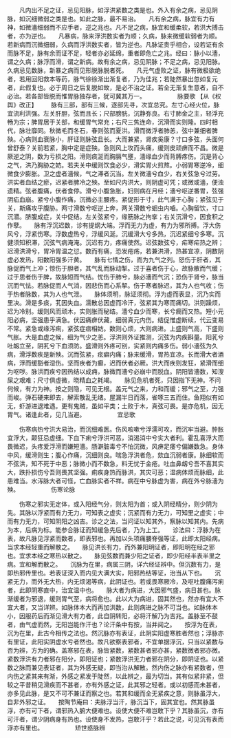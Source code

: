 <!-- { "loadSidebar": true } -->
　　凡内出不足之证，忌见阳脉，如浮洪紧数之类是也。外入有余之病，忌见阴脉，如沉细微弱之类是也。如此之脉，最不易治。　　凡有余之病，脉宜有力有神，如微濇细弱而不应手者，逆之兆也。凡不足之病，脉宜和缓柔软，若洪大搏击者，亦为逆也。　　凡暴病，脉来浮洪数实者为顺；久病，脉来微缓软弱者为顺。若新病而沉微细弱，久病而浮洪数实者，皆为逆也。凡脉证贵乎相合，设若证有余而脉不足，脉有余而证不足，轻者亦必延绵，重者即危亡之兆。经曰：脉小以濇，谓之久病；脉浮而滑，谓之新病。故有余之病，忌见阴脉；不足之病，忌见阳脉。久病忌见数脉，新暴之病而见形脱脉脱者死。　　凡元气虚败之证，脉有微极欲绝者，若用回阳救本等药，脉气徐徐渐出渐复者，乃为佳兆；若陡然暴出忽如复元者，此假复也。必于周日之后复脱如故，是必不治之证。若全无渐复生意者，自不必治。若各部皆脱而惟胃脉独存者，犹可冀其万一。
　　　　　脉要歌 【从《权舆》改正】
　　脉有三部，部有三候，逐部先寻，次宜总究。左寸心经火位，脉宜流利洪强。左关肝胆，弦而且长；尺部膀胱，沉静弥良。右寸肺金之主，轻浮充畅为宗；脾胃居于关部，和缓胃气常充；右尺三焦连命，沉滑而实则隆。四时相代，脉壮靡同。秋微毛而冬石，春则弦而夏洪。滑而微浮者肺恙，弦中兼细者脾殃。心病则血衰脉小，肝证则脉弦且长。大而兼紧，肾疾奚康？寸口多弦，头面何曾舒泰？关前若紧，胸中定是症殃。急则风上攻而头痛，缓则皮顽痹而不昌。微是厥逆之阴，数为亏损之阳。滑则痰涎而胸膈气壅，濇缘血少而背膊疼伤。沉是背心之气，洪乃胸胁之妨。若夫关中缓则饮食必少，滑实胃火煎熬。小弱胃寒逆冷，细微食少膨胀。卫之虚者濇候，气之滞者沉当。左关微濇兮血少，右关弦急兮过劳。洪实者血结之瘀，迟紧者脾冷之殃。至如尺内洪大，则阴虚可凭；或微或濇，便浊遗精。弦者腹痛，伏者食停。滑兮小腹急胀，妇则病在月经；濇兮呕逆番胃，弦强阴疝血崩。紧兮小腹作痛，沉微必主腰疼。紧促形于寸，此气满于心胸；紧弦见于关，斯痛攻乎腹胁。两寸滑数兮呕逆上奔，两关滑数兮蛔虫内嚙。心胸留饮，寸口沉潜。脐腹成症，关中促结。左关弦紧兮，缘筋脉之拘挛；右关沉滑兮，因食积之作孽。　　脉有浮沉迟数，诊有提纲大端。浮而无力为虚，有力为邪所搏。浮大伤风兮，浮紧伤寒。浮数虚热兮，浮缓风涎。沉缓滑大兮多热，沉迟紧细兮多寒。沉健须知积滞，沉弦气病淹淹。沉迟有力，疼痛使然。迟弦数弦兮，疟寒疟热之辨；迟滑洪滑兮，胃冷胃温之愆。数而有痛，恐发疮疡，若兼洪滑，热甚宜凉，阴数阴虚必发热，阳数阳强多汗黄。　　脉有七情之伤，而为九气之列。怒伤于肝者，其脉促而气上冲；惊伤于胆者，其气乱而脉动掣。过于喜者伤于心，故脉散而气缓；过于思者伤于脾，故脉短而气结。忧伤于肺兮，脉必濇而气沉；恐伤于肾兮，脉当沉而气怯。若脉促而人气消，因悲伤而心系挈。伤于寒者脉迟，其为人也气收；伤于热者脉数，其为人也气泄。　　脉体须明，脉证须彻。浮为虚而表显，沉乃实而里决。滑是多痰，芤因失血。濡散总因虚而冷汗，弦紧其为寒而痛切。洪则躁烦，迟为冷别。缓则风而顽木，实则胀而秘结。濇兮血少而寒，长兮癎而又热。短小元阳必病，坚强患乎满急。伏因痛痹伏藏，细弱真元内伤。结促惟虚断续，代云变易不常。紧急或缘泻痢，紧弦症痞相妨。数则心烦，大则病进。上盛则气高，下盛则气胀。大是血虚之候，细为气少之恙。浮洪则外证推测，沉弦为内疾斟量。阳芤兮吐衂立至，阴芤兮下血须防。盛滑则外疼可别，实紧则内痛多伤。弱小濇弦为久病，滑浮数疾是新殃。沉而弦紧，痃癖内痛；脉来缓滑，胃热宜凉。长而滑大者酒病，浮而缓豁者湿伤。坚而疾者为癫，迟而伏者必厥。洪大而疾则发狂，紧滑而细为呕哕。脉洪而疾兮因热结以成痈，脉微而濇兮必崩中而脱血。阴阳皆濇数，知溲屎之艰难；尺寸俱虚微，晓精血之耗竭。　　脉见危机者死，只因指下无神。不问何候，有力为神。按之则隐，可见无根。盖元气之来，力和而缓；邪气之至，力强而峻。弹石硬来即去，解索散乱无绪。屋漏半日而落，雀啄三五而住。鱼翔似有如无，虾游进退难遇。更有鬼贼，虽如平类；土败于木，真弦可畏。是亦危机，因无胃气。诸逢此者，见几当避。
　　　　　宜忌歌

　　伤寒病热兮洪大易治，而沉细难医。伤风咳嗽兮浮濡可攻，而沉牢当避。肿胀宜浮大，颠狂忌虚细。下血下痢兮浮洪可恶，消渴消中兮实大者利。霍乱喜浮大而畏微迟，头疼爱浮滑而嫌短濇。肠澼脏毒兮不怕沉微，风痹足痿兮偏嫌数急。身体中风，缓滑则生；腹心作痛，沉细则良。喘急浮洪者危，欬血沉弱者康。脉细软而不弦洪，知不死于中恶；脉微小而不数急，料无忧于金疮。吐血鼻衂兮吾不喜其实大，跌扑损伤兮吾则畏其坚强。痢疾身热而脉洪，其灾可恶；湿病体烦而脉细，此患难当。水泻脉大者可怪，亡血脉实者不祥。病在中兮脉虚为害，病在外兮脉濇为殃。
　　　　　伤寒论脉

　　伤寒之邪实无定体，或入阳经气分，则太阳为首；或入阴经精分，则少阴为先。其脉以浮紧而有力无力，可知表之虚实；沉紧而有力无力，可知里之虚实；中而有力无力，可知阴阳之凶吉。诊之之法，当问证以知其外，察脉以知其内。先病为本，后病为标。能参合脉证而知缓急先后者，乃为上工。　　诊法曰：浮脉为在表，故凡脉见浮紧而数者，即表邪也。再加以头项痛腰脊强等证，此即太阳经病。当求本经轻重而解散之。　　脉见洪长有力，而外兼阳明证者，即阳明在经之邪也。宜求本经之寒热以散之。　　脉见弦数而兼少阳之证者，即少阳经半表半里之病。宜和解而散之。　　沉脉为在里，病属三阴，详六经证辨中。但沉数有力，是即热邪传里也。若表证深入而内见大满大实，阳邪热结等证，治当从下也。　　沉紧无力，而外无大热，内无烦渴等病，此阴证也。若或畏寒厥冷，及呕吐腹痛泻痢者，此即阴寒直中，治宜温中也。　　脉大者为病进，大因邪气盛，病日甚也。脉渐缓者为邪退，缓则胃气至，病将愈也。此以大为病进，固其然也，然亦有宜大不宜大者，又当详辨。如脉体本大而再加洪数，此则病进之脉不可当也。如脉体本小，因服药后而渐见滑大有力者，此自阴转阳，必将汗解乃为吉兆。盖脉至不鼓者，由气虚而然，无阳岂能作汗也？论汗条中有按，当并阅之。　　按浮为在表，沉为在里，此古今相传之法也。然沉脉亦有表证，此阴实阳虚寒胜者然也；浮脉亦有里证，此阳实阴虚水亏者然也。故凡欲察表邪者，不宜单据浮沉，只当以紧数与否为辨，方为的确。盖寒邪在表，脉皆紧数，紧数甚者邪亦甚，紧数微者邪亦微。紧数浮洪有力者邪在阳分，即阳证也；紧数浮洪无力者邪在阴分，即阴证也。以紧数之脉而兼见表证者，其为外感无疑，即当治从解散。然内伤之脉亦有紧数者，但内伤之紧其来有渐，外感之紧发于陡然，以此辨之，最为切当。其有似紧非紧，但较之平昔稍见滑疾而不甚者，亦有外感之证，此其邪之轻者。或以初感而未甚者，亦多见此脉，是又不可不兼证而察之也。若其和缓而全无紧疾之意，则脉虽浮大，自非外邪之证。　　按陶节庵曰：夫脉浮当汗，脉沉当下，固其宜也。然其脉虽浮，亦有可下者，谓邪热入腑大便难也。设使大便不难岂敢下乎？其脉虽沉，亦有可汗者，谓少阴病身有热也。设使身不发热，岂敢汗乎？若此之说，可见沉有表而浮亦有里也。
　　　　　矫世惑脉辨

